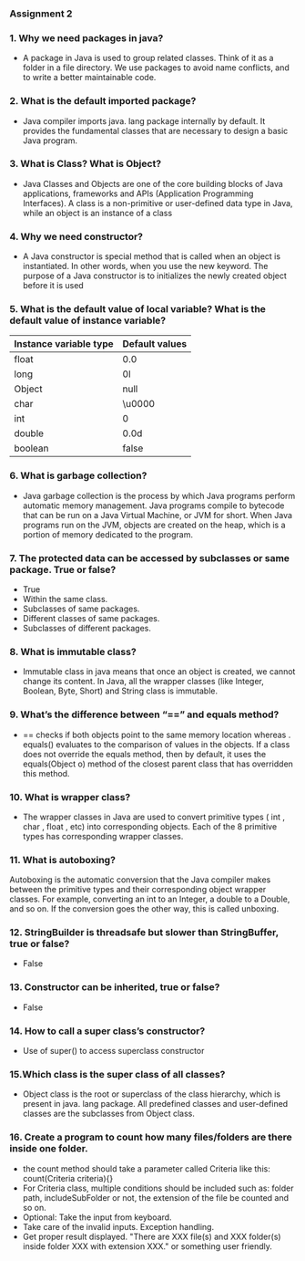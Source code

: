 ### Assignment 2
### 1. Why we need packages in java?
* A package in Java is used to group related classes. Think of it as a folder in a file directory. We use packages to avoid name conflicts, and to write a better maintainable code.

### 2. What is the default imported package?
* Java compiler imports java. lang package internally by default. It provides the fundamental classes that are necessary to design a basic Java program.

### 3. What is Class? What is Object?
* Java Classes and Objects are one of the core building blocks of Java applications, frameworks and APIs (Application Programming Interfaces). A class is a non-primitive or user-defined data type in Java, while an object is an instance of a class

### 4. Why we need constructor?
* A Java constructor is special method that is called when an object is instantiated. In other words, when you use the new keyword. The purpose of a Java constructor is to initializes the newly created object before it is used

### 5. What is the default value of local variable? What is the default value of instance variable?
| Instance variable type | Default values |
|------------------------|----------------|
| float                  | 0.0            |
| long                   | 0l             |
| Object                 | null           |
| char                   | \u0000         |
| int                    | 0              |
| double                 | 0.0d           |
| boolean                | false          |

### 6. What is garbage collection?
* Java garbage collection is the process by which Java programs perform automatic memory management. Java programs compile to bytecode that can be run on a Java Virtual Machine, or JVM for short. When Java programs run on the JVM, objects are created on the heap, which is a portion of memory dedicated to the program.

### 7. The protected data can be accessed by subclasses or same package. True or false?
* True
* Within the same class.
* Subclasses of same packages.
* Different classes of same packages.
* Subclasses of different packages.

### 8. What is immutable class?
* Immutable class in java means that once an object is created, we cannot change its content. In Java, all the wrapper classes (like Integer, Boolean, Byte, Short) and String class is immutable.

### 9. What’s the difference between “==” and equals method?
* == checks if both objects point to the same memory location whereas . equals() evaluates to the comparison of values in the objects. If a class does not override the equals method, then by default, it uses the equals(Object o) method of the closest parent class that has overridden this method.

### 10. What is wrapper class?
* The wrapper classes in Java are used to convert primitive types ( int , char , float , etc) into corresponding objects. Each of the 8 primitive types has corresponding wrapper classes.

### 11. What is autoboxing?
Autoboxing is the automatic conversion that the Java compiler makes between the primitive types and their corresponding object wrapper classes. For example, converting an int to an Integer, a double to a Double, and so on. If the conversion goes the other way, this is called unboxing.

### 12. StringBuilder is threadsafe but slower than StringBuffer, true or false?
* False

### 13. Constructor can be inherited, true or false?
* False

### 14. How to call a super class’s constructor?
* Use of super() to access superclass constructor

### 15.Which class is the super class of all classes?
* Object class is the root or superclass of the class hierarchy, which is present in java. lang package. All predefined classes and user-defined classes are the subclasses from Object class.

### 16. Create a program to count how many files/folders are there inside one folder.
* the count method should take a parameter called Criteria like this: count(Criteria criteria){}
* For Criteria class, multiple conditions should be included such as: folder path, includeSubFolder or not, the extension of the file be counted and so on.
* Optional: Take the input from keyboard.
* Take care of the invalid inputs. Exception handling.
* Get proper result displayed.
"There are XXX file(s) and XXX folder(s) inside folder XXX with extension XXX." or something user friendly.


